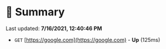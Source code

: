 # 📖 Summary
Last updated: **7/16/2021, 12:40:46 PM**

- `GET` [https://google.com](https://google.com) - **Up** (125ms)
